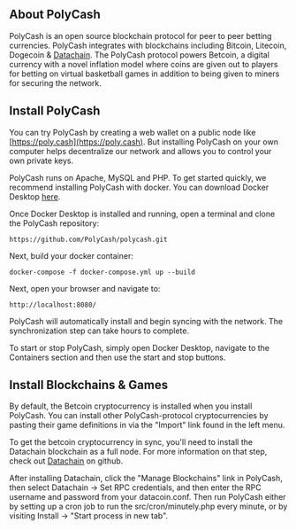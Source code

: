 ## About PolyCash
PolyCash is an open source blockchain protocol for peer to peer betting currencies.  PolyCash integrates with blockchains including Bitcoin, Litecoin, Dogecoin & [Datachain](https://github.com/datachains/datachain). The PolyCash protocol powers Betcoin, a digital currency with a novel inflation model where coins are given out to players for betting on virtual basketball games in addition to being given to miners for securing the network.

## Install PolyCash
You can try PolyCash by creating a web wallet on a public node like [https://poly.cash](https://poly.cash).  But installing PolyCash on your own computer helps decentralize our network and allows you to control your own private keys.

PolyCash runs on Apache, MySQL and PHP.  To get started quickly, we recommend installing PolyCash with docker.  You can download Docker Desktop [here](https://www.docker.com/products/docker-desktop/).

Once Docker Desktop is installed and running, open a terminal and clone the PolyCash repository:
```
https://github.com/PolyCash/polycash.git
```

Next, build your docker container:
```
docker-compose -f docker-compose.yml up --build
```

Next, open your browser and navigate to:
```
http://localhost:8080/
```

PolyCash will automatically install and begin syncing with the network.  The synchronization step can take hours to complete. 

To start or stop PolyCash, simply open Docker Desktop, navigate to the Containers section and then use the start and stop buttons.

## Install Blockchains & Games
By default, the Betcoin cryptocurrency is installed when you install PolyCash.  You can install other PolyCash-protocol cryptocurrencies by pasting their game definitions in via the "Import" link found in the left menu.

To get the betcoin cryptocurrency in sync, you'll need to install the Datachain blockchain as a full node.  For more information on that step, check out [Datachain](https://github.com/datachains/datachain) on github.

After installing Datachain, click the "Manage Blockchains" link in PolyCash, then select Datachain -> Set RPC credentials, and then enter the RPC username and password from your datacoin.conf.  Then run PolyCash either by setting up a cron job to run the src/cron/minutely.php every minute, or by visiting Install -> "Start process in new tab".
